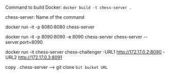 

Command to build Docker:
`docker build -t chess-server . `

chess-server: Name of the command

docker run -it -p 8080:8080 chess-server

docker run -it -p 8090:8090 -e 8090 chess-server chess-server --server.port=8090

docker run -it chess-server chess-challenger -URL1 http://172.17.0.2:8090 -URL2 http://172.17.0.3:8091

copy . chess-server --> git clone `bit bucket URL`